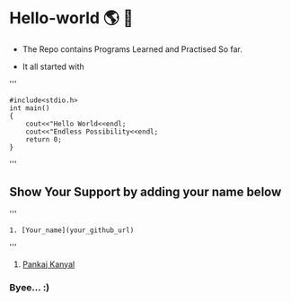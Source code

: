 # Hello-world :earth_americas: :milky_way:

- The Repo contains Programs Learned and Practised So far.

- It all started with 

'''
    
    #include<stdio.h>
    int main()
    {
        cout<<"Hello World<<endl;
        cout<<"Endless Possibility<<endl;
        return 0;
    }

'''

## Show Your Support by adding your name below 

'''

    1. [Your_name](your_github_url)

'''

1. [Pankaj Kanyal](https://github.com/pankajsingh016)


### Byee... :)